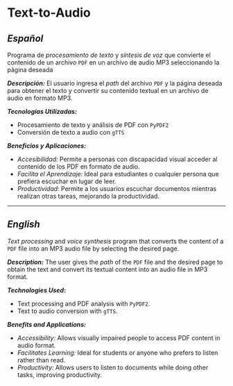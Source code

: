 # Text-to-Audio
## *Español*

Programa de *procesamiento de texto* y *síntesis de voz* que convierte el contenido de un archivo `PDF` en un archivo de audio MP3 seleccionando la página deseada

***Descripción:***
El usuario ingresa el *path* del archivo `PDF` y la página deseada para obtener el texto y convertir su contenido textual en un archivo de audio en formato MP3.

***Tecnologías Utilizadas:***
* Procesamiento de texto y análisis de PDF con `PyPDF2`
* Conversión de texto a audio con `gTTS`

***Beneficios y Aplicaciones:***
- *Accesibilidad:* Permite a personas con discapacidad visual acceder al contenido de los PDF en formato de audio.
- *Facilita el Aprendizaje:* Ideal para estudiantes o cualquier persona que prefiera escuchar en lugar de leer.
- *Productividad:* Permite a los usuarios escuchar documentos mientras realizan otras tareas, mejorando la productividad.

-----

## *English*

*Text processing* and *voice synthesis* program that converts the content of a `PDF` file into an MP3 audio file by selecting the desired page.

***Description:***
The user gives the *path* of the `PDF` file and the desired page to obtain the text and convert its textual content into an audio file in MP3 format.

***Technologies Used:***
* Text processing and PDF analysis with `PyPDF2`.
* Text to audio conversion with `gTTS`.

***Benefits and Applications:***
- *Accessibility:* Allows visually impaired people to access PDF content in audio format.
- *Facilitates Learning:* Ideal for students or anyone who prefers to listen rather than read.
- *Productivity:* Allows users to listen to documents while doing other tasks, improving productivity.
